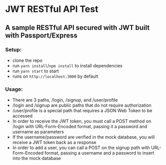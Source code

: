 # JWT RESTful API Test
## A sample RESTful API secured with JWT built with Passport/Express
### Setup:
- clone the repo
- run `yarn install`/`npm install` to install dependencies
- run `yarn start` to start
- runs on `http://localhost:3000` by default
### Usage:
- There are 3 paths, /login, /signup, and /user/profile
- /login and /signup are public paths that do not require authorization
- /user/profile is a special path that requires a JSON Web Token to be accessed
- In order to receive the JWT token, you must call a POST method on /login with URL-Form-Encoded format, passing it a password
and username as parameters
- If the username/password are verified in the mock database, you will receive a JWT token back as a response
- In order to add a user, you can call a POST on the signup path with URL-Form-Encoded format, passing a username and a password to insert into the mock database
